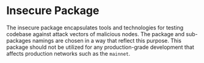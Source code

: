 # Insecure Package

The insecure package encapsulates tools and technologies for testing codebase against
attack vectors of malicious nodes. The package and sub-packages namings are chosen in a way that reflect
this purpose. This package should not be utilized for any production-grade development that affects
production networks such as the `mainnet`. 